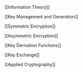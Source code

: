 [[Information Theory]]

[[Key Management and Generation]]

[[Symmetric Encryption]]

[[Asymmetric Encryption]]

[[Key Derivation Functions]]

[[Key Exchange]]

[[Applied Cryptography]]